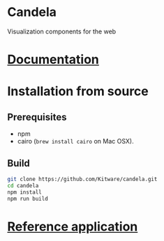 # Candela
Visualization components for the web

# [Documentation](src/candela#readme)

# Installation from source

## Prerequisites

* npm
* cairo (`brew install cairo` on Mac OSX).

## Build

```bash
git clone https://github.com/Kitware/candela.git
cd candela
npm install
npm run build
```

# [Reference application](https://github.com/Kitware/candela/blob/master/app/resonant-reference-app/README.md)
